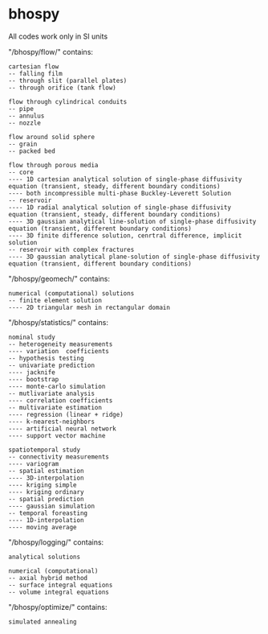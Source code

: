 # bhospy

All codes work only in SI units

"/bhospy/flow/" contains:

    cartesian flow
    -- falling film
    -- through slit (parallel plates)
    -- through orifice (tank flow)
    
    flow through cylindrical conduits
    -- pipe
    -- annulus
    -- nozzle
    
    flow around solid sphere
    -- grain
    -- packed bed
    
    flow through porous media
    -- core
    ---- 1D cartesian analytical solution of single-phase diffusivity equation (transient, steady, different boundary conditions)
    ---- both incompressible multi-phase Buckley-Leverett Solution
    -- reservoir
    ---- 1D radial analytical solution of single-phase diffusivity equation (transient, steady, different boundary conditions)
    ---- 3D gaussian analytical line-solution of single-phase diffusivity equation (transient, different boundary conditions)
    ---- 3D finite difference solution, cenrtral difference, implicit solution
    -- reservoir with complex fractures
    ---- 3D gaussian analytical plane-solution of single-phase diffusivity equation (transient, different boundary conditions)

"/bhospy/geomech/" contains:

    numerical (computational) solutions
    -- finite element solution
    ---- 2D triangular mesh in rectangular domain
	
"/bhospy/statistics/" contains:

    nominal study
    -- heterogeneity measurements
    ---- variation  coefficients
    -- hypothesis testing
    -- univariate prediction
    ---- jacknife
    ---- bootstrap
    ---- monte-carlo simulation
    -- mutlivariate analysis
    ---- correlation coefficients
    -- multivariate estimation
    ---- regression (linear + ridge)
    ---- k-nearest-neighbors
    ---- artificial neural network
    ---- support vector machine
    
    spatiotemporal study
    -- connectivity measurements
    ---- variogram
    -- spatial estimation
    ---- 3D-interpolation
    ---- kriging simple
    ---- kriging ordinary
    -- spatial prediction
    ---- gaussian simulation
    -- temporal foreasting
    ---- 1D-interpolation
    ---- moving average
    
"/bhospy/logging/" contains:

    analytical solutions
    
    numerical (computational)
    -- axial hybrid method
    -- surface integral equations
    -- volume integral equations
	
"/bhospy/optimize/" contains:

    simulated annealing
